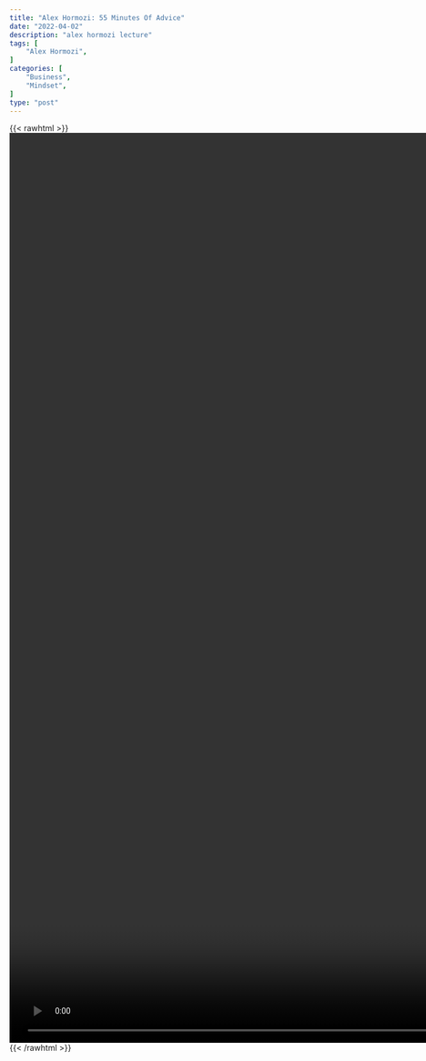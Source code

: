 ```yaml
---
title: "Alex Hormozi: 55 Minutes Of Advice"
date: "2022-04-02"
description: "alex hormozi lecture"
tags: [
    "Alex Hormozi",
]
categories: [
    "Business",
    "Mindset",
]
type: "post"
---
```

{{< rawhtml >}}
    <video style="height:40vh;width:auto" overflow="hidden" controls>
        <source src="https://lectures.dev00ps.com/ah-vids/Watch_these_55_minutes_if_you_want_to_be_a_millionaire_in_2022...mp4" type="video/mp4"> 
    </video>
{{< /rawhtml >}}